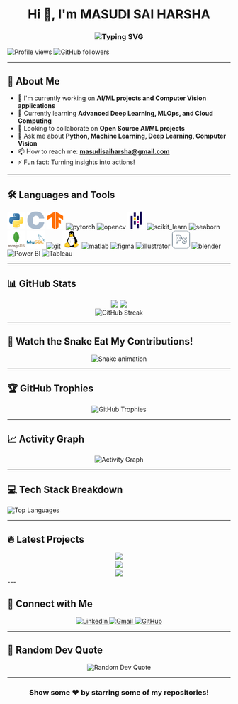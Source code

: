<h1 align="center">Hi 👋, I'm MASUDI SAI HARSHA</h1>
<h3 align="center">
  <img src="https://readme-typing-svg.herokuapp.com/?lines=AI/ML+Developer+from+India;Python+%26+Data+Science+Enthusiast;Computer+Vision+Expert;Always+Learning+New+Things&font=Fira%20Code&center=true&width=380&height=50&duration=4000&pause=1000" alt="Typing SVG" />
</h3>

<p align="left">
  <img src="https://komarev.com/ghpvc/?username=harsha-1671&label=Profile%20views&color=0e75b6&style=flat" alt="Profile views" />
  <img src="https://img.shields.io/github/followers/harsha-1671?label=Followers&style=social" alt="GitHub followers" />
</p>

---

## 🚀 About Me

- 🔭 I'm currently working on **AI/ML projects and Computer Vision applications**
- 🌱 Currently learning **Advanced Deep Learning, MLOps, and Cloud Computing**
- 👯 Looking to collaborate on **Open Source AI/ML projects**
- 💬 Ask me about **Python, Machine Learning, Deep Learning, Computer Vision**
- 📫 How to reach me: **masudisaiharsha@gmail.com**
- ⚡ Fun fact: Turning insights into actions!

---

## 🛠️ Languages and Tools

<p align="left">
  <img src="https://raw.githubusercontent.com/devicons/devicon/master/icons/python/python-original.svg" alt="python" width="40" height="40"/>
  <img src="https://raw.githubusercontent.com/devicons/devicon/master/icons/c/c-original.svg" alt="c" width="40" height="40"/>
  <img src="https://raw.githubusercontent.com/devicons/devicon/master/icons/tensorflow/tensorflow-original.svg" alt="tensorflow" width="40" height="40"/>
  <img src="https://www.vectorlogo.zone/logos/pytorch/pytorch-icon.svg" alt="pytorch" width="40" height="40"/>
  <img src="https://www.vectorlogo.zone/logos/opencv/opencv-icon.svg" alt="opencv" width="40" height="40"/>
  <img src="https://raw.githubusercontent.com/devicons/devicon/2ae2a900d2f041da66e950e4d48052658d850630/icons/pandas/pandas-original.svg" alt="pandas" width="40" height="40"/>
  <img src="https://upload.wikimedia.org/wikipedia/commons/0/05/Scikit_learn_logo_small.svg" alt="scikit_learn" width="40" height="40"/>
  <img src="https://seaborn.pydata.org/_images/logo-mark-lightbg.svg" alt="seaborn" width="40" height="40"/>
  <img src="https://raw.githubusercontent.com/devicons/devicon/master/icons/mongodb/mongodb-original-wordmark.svg" alt="mongodb" width="40" height="40"/>
  <img src="https://raw.githubusercontent.com/devicons/devicon/master/icons/mysql/mysql-original-wordmark.svg" alt="mysql" width="40" height="40"/>
  <img src="https://www.vectorlogo.zone/logos/git-scm/git-scm-icon.svg" alt="git" width="40" height="40"/>
  <img src="https://raw.githubusercontent.com/devicons/devicon/master/icons/linux/linux-original.svg" alt="linux" width="40" height="40"/>
  <img src="https://upload.wikimedia.org/wikipedia/commons/2/21/Matlab_Logo.png" alt="matlab" width="40" height="40"/>
  <img src="https://www.vectorlogo.zone/logos/figma/figma-icon.svg" alt="figma" width="40" height="40"/>
  <img src="https://www.vectorlogo.zone/logos/adobe_illustrator/adobe_illustrator-icon.svg" alt="illustrator" width="40" height="40"/>
  <img src="https://raw.githubusercontent.com/devicons/devicon/master/icons/photoshop/photoshop-line.svg" alt="photoshop" width="40" height="40"/>
  <img src="https://download.blender.org/branding/community/blender_community_badge_white.svg" alt="blender" width="40" height="40"/>
  <!-- Power BI -->
  <img src="https://uxwing.com/wp-content/themes/uxwing/download/brands-and-social-media/power-bi-icon.svg" alt="Power BI" width="40" height="40" />

  <!-- Tableau -->
  <img src="https://www.tableau.com/themes/custom/tableau_www/logo.v2.svg" alt="Tableau" width="100" height="100" />
</p>

---

## 📊 GitHub Stats

<div align="center">
  <img height="180em" src="https://github-readme-stats.vercel.app/api?username=harsha-1671&show_icons=true&theme=tokyonight&include_all_commits=true&count_private=true" />
  <img height="180em" src="https://github-readme-stats.vercel.app/api/top-langs/?username=harsha-1671&layout=compact&langs_count=8&theme=tokyonight&hide=jupyter%20notebook,html,css&custom_title=Most%20Used%20Languages"/>
</div>

<div align="center">
  <img src="https://github-readme-streak-stats.herokuapp.com/?user=harsha-1671&theme=tokyonight" alt="GitHub Streak" />
</div>

---

## 🐍 Watch the Snake Eat My Contributions!

<div align="center">
  <!-- Replace this URL if using GitHub Actions below -->
  <img src="https://raw.githubusercontent.com/harsha-1671/harsha-1671/output/snake.svg" alt="Snake animation" />
</div>

---

## 🏆 GitHub Trophies

<div align="center">
  <img src="https://github-profile-trophy.vercel.app/?username=harsha-1671&theme=tokyonight&no-frame=false&no-bg=false&margin-w=4" alt="GitHub Trophies" />
</div>

---

## 📈 Activity Graph

<div align="center">
  <img src="https://github-readme-activity-graph.vercel.app/graph?username=harsha-1671&theme=tokyo-night" alt="Activity Graph" />
</div>

---

## 💻 Tech Stack Breakdown

![Top Languages](https://github-readme-stats.vercel.app/api/top-langs/?username=harsha-1671&layout=compact&langs_count=6&theme=dark)

---

## 🔥 Latest Projects

<!-- Optional: Pin your featured repositories here -->
<div align="center">
  <a href="https://github.com/HARSHA-1671/PRACTICE-PROGRAMS">
    <img src="https://github-readme-stats.vercel.app/api/pin/?username=harsha-1671&repo=PRACTICE-PROGRAMS&theme=tokyonight" />
  </a>
</div>
<div align="center">
  <a href="https://github.com/HARSHA-1671/lane-detection-yolopv2">
    <img src="https://github-readme-stats.vercel.app/api/pin/?username=harsha-1671&repo=lane-detection-yolopv2&theme=tokyonight" />
  </a>
</div>
<div align="center">
  <a href="https://github.com/HARSHA-1671/Bit-coin-price-prediction">
    <img src="https://github-readme-stats.vercel.app/api/pin/?username=harsha-1671&repo=Bit-coin-price-prediction&theme=tokyonight" />
  </a>
</div>
---

## 🤝 Connect with Me

<div align="center">
  <a href="https://linkedin.com/in/masudi-sai-harsha-6141a8175" target="_blank" rel="noopener">
    <img src="https://img.shields.io/badge/LinkedIn-0077B5?style=for-the-badge&logo=linkedin&logoColor=white" alt="LinkedIn" />
  </a>
  <a href="mailto:masudisaiharsha@gmail.com" target="_blank" rel="noopener">
    <img src="https://img.shields.io/badge/Gmail-D14836?style=for-the-badge&logo=gmail&logoColor=white" alt="Gmail" />
  </a>
  <a href="https://github.com/harsha-1671" target="_blank" rel="noopener">
    <img src="https://img.shields.io/badge/GitHub-100000?style=for-the-badge&logo=github&logoColor=white" alt="GitHub" />
  </a>
</div>

---

## 🎯 Random Dev Quote

<div align="center">
  <img src="https://quotes-github-readme.vercel.app/api?type=horizontal&theme=tokyonight" alt="Random Dev Quote" />
</div>

---

<div align="center">
  <h3>Show some ❤️ by starring some of my repositories!</h3>
</div>
